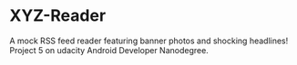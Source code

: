 # XYZ-Reader
A mock RSS feed reader featuring banner photos and shocking headlines!
<br>Project 5 on udacity Android Developer Nanodegree.
